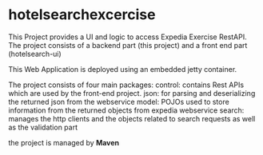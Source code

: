 # hotelsearchexcercise
This Project provides a UI and logic to access Expedia Exercise RestAPI.
The project consists of a backend part (this project) and a front end part (hotelsearch-ui)

This Web Application is deployed using an embedded jetty container.

The project consists of four main packages:
control: contains Rest APIs which are used by the front-end project.
json: for parsing and deserializing the returned json from the webservice
 model: POJOs used to store information from the returned objects from expedia webservice
 search: manages the http clients and the objects related to search requests as well as the validation part
 
 the project is managed by <b>Maven</b>
